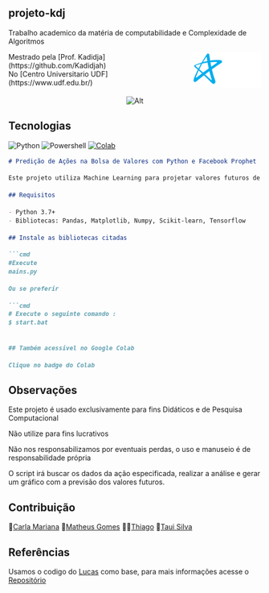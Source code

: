 
## projeto-kdj
Trabalho academico da matéria de computabilidade e Complexidade de Algoritmos

<div width="100%" style="display: flex; flex-direction: row; justify-content: space-between">
  <div width="50%">
    Mestrado pela [Prof. Kadidja](https://github.com/Kadidjah) <br>
    No [Centro Universitario UDF](https://www.udf.edu.br/)    
  </div>
  
  <div width="100%" align=center>    
    <img height="70px" src="./assets/marcaUdfVariacao.svg"/>
  </div>
</div>

<div align=center>
  
  ![Alt](https://repobeats.axiom.co/api/embed/eeebed88cc9ee8708ea1298820796850350a5bdc.svg "Repobeats analytics image")
</div>

## Tecnologias

![Python](https://img.shields.io/badge/Python-3776AB?style=for-the-badge&logo=python&logoColor=white)
![Powershell](https://img.shields.io/badge/powershell-5391FE?style=for-the-badge&logo=powershell&logoColor=white)
[![Colab](https://img.shields.io/badge/Colab-F9AB00?style=for-the-badge&logo=googlecolab&color=525252)](https://colab.research.google.com/github/tauisilva/projeto-KDJ/blob/main/Colab/Projeto_KDJ.ipynb)


```markdown
# Predição de Ações na Bolsa de Valores com Python e Facebook Prophet

Este projeto utiliza Machine Learning para projetar valores futuros de ações. Ele foi desenvolvido com o objetivo de automatizar parte do processo de investimento.

## Requisitos

- Python 3.7+
- Bibliotecas: Pandas, Matplotlib, Numpy, Scikit-learn, Tensorflow

## Instale as bibliotecas citadas

```cmd
#Execute
mains.py

Ou se preferir

```cmd
# Execute o seguinte comando :
$ start.bat


## Também acessivel no Google Colab

Clique no badge do Colab

```
## Observações
Este projeto é usado exclusivamente para fins Didáticos e de Pesquisa Computacional

Não utilize para fins lucrativos

Não nos responsabilizamos por eventuais perdas, o uso e manuseio é de responsabilidade própria 


O script irá buscar os dados da ação especificada, realizar a análise e gerar um gráfico com a previsão dos valores futuros.

## Contribuição

🍍[Carla Mariana](https://github.com/tekhnedev)  🦝[Matheus Gomes](https://github.com/matheus-gs) 🧑‍🚀[Thiago](https://github.com/Lavolp) 🦆[Taui Silva](github.com/tauisilva)

## Referências
Usamos o codigo do [Lucas](https://github.com/lucaslattari) como base, para mais informações acesse o [Repositório](https://github.com/lucaslattari/neural-network-series/tree/main/11)

